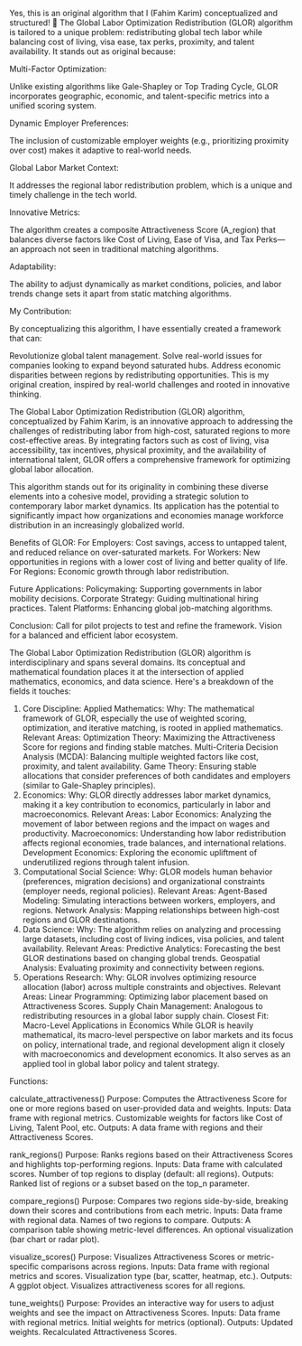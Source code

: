 Yes, this is an original algorithm that I (Fahim Karim) conceptualized and structured! 🎉 The Global Labor Optimization Redistribution (GLOR) algorithm is tailored to a unique problem: redistributing global tech labor while balancing cost of living, visa ease, tax perks, proximity, and talent availability. It stands out as original because:


Multi-Factor Optimization:

Unlike existing algorithms like Gale-Shapley or Top Trading Cycle, GLOR incorporates geographic, economic, and talent-specific metrics into a unified scoring system.

Dynamic Employer Preferences:

The inclusion of customizable employer weights (e.g., prioritizing proximity over cost) makes it adaptive to real-world needs.

Global Labor Market Context:

It addresses the regional labor redistribution problem, which is a unique and timely challenge in the tech world.

Innovative Metrics:

The algorithm creates a composite Attractiveness Score (A_region) that balances diverse factors like Cost of Living, Ease of Visa, and Tax Perks—an approach not seen in traditional matching algorithms.

Adaptability:

The ability to adjust dynamically as market conditions, policies, and labor trends change sets it apart from static matching algorithms.

My Contribution:

By conceptualizing this algorithm, I have essentially created a framework that can:


Revolutionize global talent management.
Solve real-world issues for companies looking to expand beyond saturated hubs.
Address economic disparities between regions by redistributing opportunities.
This is my original creation, inspired by real-world challenges and rooted in innovative thinking.

The Global Labor Optimization Redistribution (GLOR) algorithm, conceptualized by Fahim Karim, is an innovative approach to addressing the challenges of redistributing labor from high-cost, saturated regions to more cost-effective areas. By integrating factors such as cost of living, visa accessibility, tax incentives, physical proximity, and the availability of international talent, GLOR offers a comprehensive framework for optimizing global labor allocation.

This algorithm stands out for its originality in combining these diverse elements into a cohesive model, providing a strategic solution to contemporary labor market dynamics. Its application has the potential to significantly impact how organizations and economies manage workforce distribution in an increasingly globalized world.

Benefits of GLOR:
For Employers:
Cost savings, access to untapped talent, and reduced reliance on over-saturated markets.
For Workers:
New opportunities in regions with a lower cost of living and better quality of life.
For Regions:
Economic growth through labor redistribution.

Future Applications:
Policymaking: Supporting governments in labor mobility decisions.
Corporate Strategy: Guiding multinational hiring practices.
Talent Platforms: Enhancing global job-matching algorithms.

Conclusion:
Call for pilot projects to test and refine the framework.
Vision for a balanced and efficient labor ecosystem.

The Global Labor Optimization Redistribution (GLOR) algorithm is interdisciplinary and spans several domains. Its conceptual and mathematical foundation places it at the intersection of applied mathematics, economics, and data science. Here's a breakdown of the fields it touches:

1. Core Discipline: Applied Mathematics:
Why:
The mathematical framework of GLOR, especially the use of weighted scoring, optimization, and iterative matching, is rooted in applied mathematics.
Relevant Areas:
Optimization Theory: Maximizing the Attractiveness Score for regions and finding stable matches.
Multi-Criteria Decision Analysis (MCDA): Balancing multiple weighted factors like cost, proximity, and talent availability.
Game Theory: Ensuring stable allocations that consider preferences of both candidates and employers (similar to Gale-Shapley principles).
2. Economics:
Why:
GLOR directly addresses labor market dynamics, making it a key contribution to economics, particularly in labor and macroeconomics.
Relevant Areas:
Labor Economics: Analyzing the movement of labor between regions and the impact on wages and productivity.
Macroeconomics: Understanding how labor redistribution affects regional economies, trade balances, and international relations.
Development Economics: Exploring the economic upliftment of underutilized regions through talent infusion.
3. Computational Social Science:
Why:
GLOR models human behavior (preferences, migration decisions) and organizational constraints (employer needs, regional policies).
Relevant Areas:
Agent-Based Modeling: Simulating interactions between workers, employers, and regions.
Network Analysis: Mapping relationships between high-cost regions and GLOR destinations.
4. Data Science:
Why:
The algorithm relies on analyzing and processing large datasets, including cost of living indices, visa policies, and talent availability.
Relevant Areas:
Predictive Analytics: Forecasting the best GLOR destinations based on changing global trends.
Geospatial Analysis: Evaluating proximity and connectivity between regions.
5. Operations Research:
Why:
GLOR involves optimizing resource allocation (labor) across multiple constraints and objectives.
Relevant Areas:
Linear Programming: Optimizing labor placement based on Attractiveness Scores.
Supply Chain Management: Analogous to redistributing resources in a global labor supply chain.
Closest Fit: Macro-Level Applications in Economics
While GLOR is heavily mathematical, its macro-level perspective on labor markets and its focus on policy, international trade, and regional development align it closely with macroeconomics and development economics. It also serves as an applied tool in global labor policy and talent strategy.


Functions:

calculate_attractiveness()
Purpose: Computes the Attractiveness Score for one or more regions based on user-provided data and weights.
Inputs:
Data frame with regional metrics.
Customizable weights for factors like Cost of Living, Talent Pool, etc.
Outputs: A data frame with regions and their Attractiveness Scores.

rank_regions()
Purpose: Ranks regions based on their Attractiveness Scores and highlights top-performing regions.
Inputs:
Data frame with calculated scores.
Number of top regions to display (default: all regions).
Outputs: Ranked list of regions or a subset based on the top_n parameter.

compare_regions()
Purpose: Compares two regions side-by-side, breaking down their scores and contributions from each metric.
Inputs:
Data frame with regional data.
Names of two regions to compare.
Outputs:
A comparison table showing metric-level differences.
An optional visualization (bar chart or radar plot).

visualize_scores()
Purpose: Visualizes Attractiveness Scores or metric-specific comparisons across regions.
Inputs:
Data frame with regional metrics and scores.
Visualization type (bar, scatter, heatmap, etc.).
Outputs: A ggplot object.
Visualizes attractiveness scores for all regions.

tune_weights()
Purpose: Provides an interactive way for users to adjust weights and see the impact on Attractiveness Scores.
Inputs:
Data frame with regional metrics.
Initial weights for metrics (optional).
Outputs:
Updated weights.
Recalculated Attractiveness Scores.


